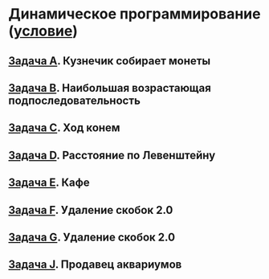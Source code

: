 # Динамическое программирование ([условие](problems.pdf))

## [Задача A](a.cpp).  Кузнечик собирает монеты

## [Задача B](b.cpp).  Наибольшая возрастающая подпоследовательность

## [Задача C](c.cpp). Ход конем

## [Задача D](d.cpp). Расстояние по Левенштейну

## [Задача E](e.cpp). Кафе

## [Задача F](f.cpp). Удаление скобок 2.0

## [Задача G](g.cpp). Удаление скобок 2.0

## [Задача  J](j.cpp). Продавец аквариумов
